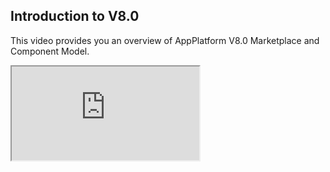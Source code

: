                              

Introduction to V8.0
--------------------

This video provides you an overview of AppPlatform V8.0 Marketplace and Component Model.

<div class="youtube-wrapper"><iframe src="https://www.youtube.com/embed/1hMG3AY7Eow" allowfullscreen=""></iframe></div>

